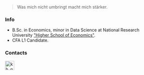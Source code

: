 > Was mich nicht umbringt macht mich stärker.

### Info
* B.Sc. in Economics, minor in Data Science at National Research University ["Higher School of Economics"](https://www.hse.ru/en/). 
* CFA L1 Candidate.

### Contacts
[<img align="left" alt="kh_gleb" width="30px" src="https://cdns.iconmonstr.com/wp-content/assets/preview/2012/240/iconmonstr-linkedin-3.png"/>](https://www.linkedin.com/in/khaykingleb)
